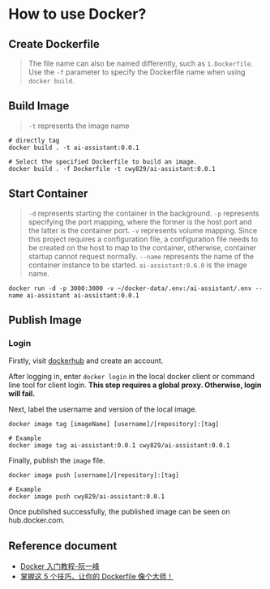 # How to use Docker?

## Create Dockerfile

> The file name can also be named differently, such as `1.Dockerfile`. Use the `-f` parameter to specify the Dockerfile name when using `docker build`.

## Build Image

> `-t` represents the image name

```
# directly tag
docker build . -t ai-assistant:0.0.1

# Select the specified Dockerfile to build an image.
docker build . -f Dockerfile -t cwy829/ai-assistant:0.0.1
```

## Start Container

> `-d` represents starting the container in the background.
> `-p` represents specifying the port mapping, where the former is the host port and the latter is the container port.
> `-v` represents volume mapping. Since this project requires a configuration file, a configuration file needs to be created on the host to map to the container, otherwise, container startup cannot request normally.
> `--name` represents the name of the container instance to be started.
> `ai-assistant:0.6.0` is the image name.

```
docker run -d -p 3000:3000 -v ~/docker-data/.env:/ai-assistant/.env --name ai-assistant ai-assistant:0.0.1
```

## Publish Image

### Login

Firstly, visit [dockerhub](https://hub.docker.com/) and create an account.

After logging in, enter `docker login` in the local docker client or command line tool for client login. **This step requires a global proxy. Otherwise, login will fail.**

Next, label the username and version of the local image.

```
docker image tag [imageName] [username]/[repository]:[tag]

# Example
docker image tag ai-assistant:0.0.1 cwy829/ai-assistant:0.0.1
```

Finally, publish the `image` file.

```
docker image push [username]/[repository]:[tag]

# Example
docker image push cwy829/ai-assistant:0.0.1
```

Once published successfully, the published image can be seen on hub.docker.com.

## Reference document

- [Docker 入门教程-阮一峰](https://juejin.cn/post/6844903561432662023#heading-15)
- [掌握这 5 个技巧，让你的 Dockerfile 像个大师！](https://juejin.cn/post/7248145094600900669?share_token=a2f55354-38e1-4174-b2a0-4ac3c51e2b0c)
